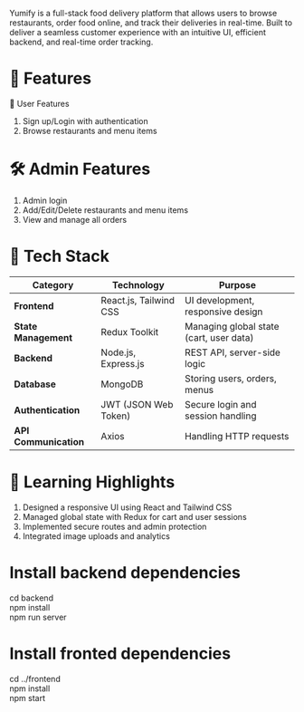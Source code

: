 Yumify is a full-stack food delivery platform that allows users to browse restaurants, order food online, and track their deliveries in real-time. Built to deliver a seamless customer experience with an intuitive UI, efficient backend, and real-time order tracking.

# 🚀 Features
👤 User Features
1. Sign up/Login with authentication
2. Browse restaurants and menu items


# 🛠️ Admin Features
1. Admin login
2. Add/Edit/Delete restaurants and menu items
3. View and manage all orders


# 📱 Tech Stack

| Category              | Technology                               | Purpose |
|-----------------------|-------------------------------------------|---------|
| **Frontend**          | React.js, Tailwind CSS                   | UI development, responsive design |
| **State Management**  | Redux Toolkit                            | Managing global state (cart, user data) |
| **Backend**           | Node.js, Express.js                      | REST API, server-side logic |
| **Database**          | MongoDB                                  | Storing users, orders, menus |
| **Authentication**    | JWT (JSON Web Token)                     | Secure login and session handling |
| **API Communication** | Axios                                    | Handling HTTP requests |

# 🧠 Learning Highlights
1. Designed a responsive UI using React and Tailwind CSS
2. Managed global state with Redux for cart and user sessions
3. Implemented secure routes and admin protection
4. Integrated image uploads and analytics

# Install backend dependencies
cd backend
</br>
npm install
</br>
npm run server

# Install fronted dependencies
cd ../frontend
</br>
npm install
</br>
npm start
